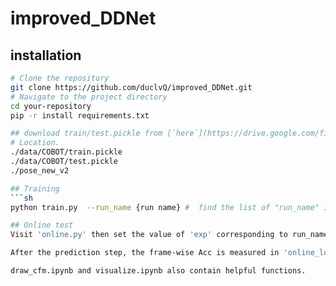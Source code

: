 # improved_DDNet

## installation
```sh
# Clone the repository
git clone https://github.com/duclvQ/improved_DDNet.git
# Navigate to the project directory
cd your-repository
pip -r install requirements.txt

## download train/test.pickle from [`here`](https://drive.google.com/file/d/1ymfLTFaUOsoRWN51iomPHei5vObc-5mM/view?usp=sharing) to folder "data", and the [`skeleton_folder`](https://drive.google.com/file/d/1E8oAt4OI9zKblwNON-o7Wts9FfxrcWRR/view?usp=sharing)"pose_new_v2":
# Location.
./data/COBOT/train.pickle     
./data/COBOT/test.pickle   
./pose_new_v2

## Training
```sh
python train.py  --run_name {run name} #  find the list of "run_name" in "models/DDNet_Original.py" 

## Online test
Visit 'online.py' then set the value of 'exp' corresponding to run_name in the previous step, this action will return a folder of numpy files for all videos in test list.

After the prediction step, the frame-wise Acc is measured in 'online_local.ipynb', remember to read and set carefully every variable in these 2 files when you run.

draw_cfm.ipynb and visualize.ipynb also contain helpful functions.





